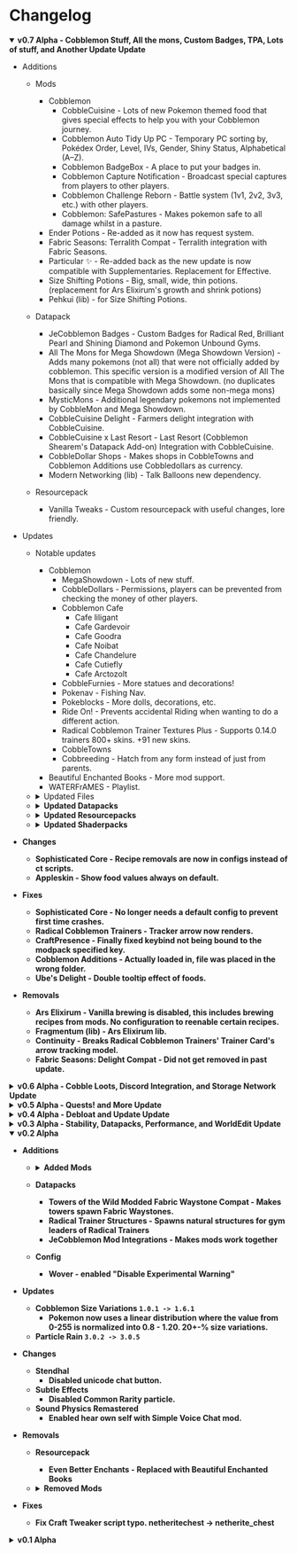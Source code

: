 # Changelog

<details open>
<summary><b>
v0.7 Alpha - Cobblemon Stuff, All the mons, Custom Badges, TPA, Lots of stuff, and Another Update Update
</b></summary>

- Additions
	- Mods
		- Cobblemon
			- CobbleCuisine - Lots of new Pokemon themed food that gives special effects to help you with your Cobblemon journey.
			- Cobblemon Auto Tidy Up PC - Temporary PC sorting by, Pokédex Order, Level, IVs, Gender, Shiny Status, Alphabetical (A–Z).
			- Cobblemon BadgeBox - A place to put your badges in.
			- Cobblemon Capture Notification - Broadcast special captures from players to other players. 
			- Cobblemon Challenge Reborn - Battle system (1v1, 2v2, 3v3, etc.) with other players.
			- Cobblemon: SafePastures - Makes pokemon safe to all damage whilst in a pasture.
		- Ender Potions - Re-added as it now has request system.
		- Fabric Seasons: Terralith Compat - Terralith integration with Fabric Seasons.
		- Particular ✨ - Re-added back as the new update is now compatible with Supplementaries. Replacement for Effective.
		- Size Shifting Potions - Big, small, wide, thin potions. (replacement for Ars Elixirum's growth and shrink potions)
		- Pehkui (lib) - for Size Shifting Potions.

	- Datapack
		- JeCobblemon Badges - Custom Badges for Radical Red, Brilliant Pearl and Shining Diamond and Pokemon Unbound Gyms.
		- All The Mons for Mega Showdown (Mega Showdown Version) - Adds many pokemons (not all) that were not officially added by cobblemon. This specific version is a modified version of All The Mons that is compatible with Mega Showdown. (no duplicates basically since Mega Showdown adds some non-mega mons)
		- MysticMons - Additional legendary pokemons not implemented by CobbleMon and Mega Showdown.
		- CobbleCuisine Delight - Farmers delight integration with CobbleCuisine.
		- CobbleCuisine x Last Resort - Last Resort (Cobblemon Shearem's Datapack Add-on) Integration with CobbleCuisine.
		- CobbleDollar Shops - Makes shops in CobbleTowns and Cobblemon Additions use Cobbledollars as currency.
		- Modern Networking (lib) - Talk Balloons new dependency.

	- Resourcepack
		- Vanilla Tweaks - Custom resourcepack with useful changes, lore friendly.

- Updates
	- Notable updates
		- Cobblemon
			- MegaShowdown - Lots of new stuff.
			- CobbleDollars - Permissions, players can be prevented from checking the money of other players.
			- Cobblemon Cafe
				- Cafe liligant
				- Cafe Gardevoir
				- Cafe Goodra
				- Cafe Noibat
				- Cafe Chandelure
				- Cafe Cutiefly
				- Cafe Arctozolt
			- CobbleFurnies - More statues and decorations!
			- Pokenav - Fishing Nav.
			- Pokeblocks - More dolls, decorations, etc.
			- Ride On! - Prevents accidental Riding when wanting to do a different action.
			- Radical Cobblemon Trainer Textures Plus - Supports 0.14.0 trainers 800+ skins. +91 new skins.
			- CobbleTowns
			- Cobbreeding - Hatch from any form instead of just from parents.
		- Beautiful Enchanted Books - More mod support.
		- WATERFrAMES - Playlist.

	- <details>
		<summary>
		Updated Files
		</summary>

		- <b>Accessories</b>: accessories-fabric-1.1.0-beta.35+1.21.1.jar `->` accessories-fabric-1.1.0-beta.43+1.21.1.jar
		- <b>AddonsLib</b>: addonslib-fabric-1.21.1-1.6.jar `->` addonslib-fabric-1.21.1-1.8.jar
		- <b>AlinLib</b>: AlinLib-fabric-2.1.0-beta.2+mc1.21.jar `->` AlinLib-fabric-2.1.0-beta.3+mc1.21.jar
		- <b>AmbientSounds</b>: AmbientSounds_FABRIC_v6.1.4_mc1.21.1.jar `->` AmbientSounds_FABRIC_v6.1.11_mc1.21.1.jar
		- <b>Artifacts</b>: artifacts-fabric-12.1.1.jar `->` artifacts-fabric-13.0.4.jar
		- <b>AsyncParticles</b>: AsyncParticles-1.10.0+1.21.1-beta.0.jar `->` AsyncParticles-3.0.0-alpha.2+1.21.1.jar
		- <b>BadOptimizations</b>: BadOptimizations-2.2.1-1.21.1.jar `->` BadOptimizations-2.2.2-1.21.1.jar
		- <b>Balm</b>: balm-fabric-1.21.1-21.0.38.jar `->` balm-fabric-1.21.1-21.0.45.jar
		- <b>Better Archeology</b>: betterarcheology-fabric-1.2.1-1.21.jar `->` betterarcheology-fabric-1.3.2.jar
		- <b>Bookshelf</b>: bookshelf-fabric-1.21.1-21.1.50.jar `->` bookshelf-fabric-1.21.1-21.1.62.jar
		- <b>Camerapture</b>: Camerapture-1.10.0+mc1.21.1-fabric.jar `->` Camerapture-1.10.1+mc1.21.1-fabric.jar
		- <b>Capture Cap - RCT Version [Cobblemon]</b>: rctcapturecap-fabric-1.21.1-1.0.1.jar `->` rctcapturecap-fabric-1.21.1-1.1.0.jar
		- <b>CERBON's API</b>: CerbonsAPI-Fabric-1.21-1.2.0.jar `->` CerbonsAPI-Fabric-1.21-1.3.0.jar
		- <b>Chat Heads</b>: chat_heads-0.13.13-fabric-1.21.jar `->` chat_heads-0.13.18-fabric-1.21.jar
		- <b>Chat Notify</b>: chatnotify-fabric-2.4.3+1.21.jar `->` chatnotify-fabric-2.4.5+1.21.jar
		- <b>Chat Patches</b>: chatpatches-211.6.9.jar `->` chatpatches-211.6.9-secure.jar
		- <b>ChoiceTheorem's Overhauled Village</b>: [fabric]ctov-3.5.6.jar `->` [fabric]ctov-3.5.9a.jar
		- <b>Chunky</b>: Chunky-1.4.16.jar `->` Chunky-Fabric-1.4.23.jar
		- <b>CICADA</b>: cicada-lib-0.11.9+1.21-1.21.1.jar `->` cicada-lib-0.13.0+1.21-1.21.1.jar
		- <b>CobbleDollars [Cobblemon Addon]</b>: CobbleDollars-fabric-2.0.0+Beta-3+1.21.1.jar `->` CobbleDollars-fabric-2.0.0+Beta-4+1.21.1.jar
		- <b>CobbleFurnies</b>: CobbleFurnies-fabric-0.4.3.jar `->` CobbleFurnies-fabric-0.5.jar
		- <b>Cobblemon - Show Held Items</b>: show-held-items-0.2.2.jar `->` show-held-items-0.2.3.jar
		- <b>Cobblemon additions</b>: BCA-Datapack-3.5_GE_C1.6.1_M1.21.1.zip `->` BCA-Datapack-3.6_GE_C1.6.1_M1.21.1.zip
		- <b>Cobblemon Armors</b>: cobblemon-armors-1.4.0+1.6.1.jar `->` cobblemon-armors-1.5.0+1.6.1.jar
		- <b>Cobblemon Counter</b>: cobblemon-counter-1.6-fabric-1.3.1.jar `->` cobblemon-counter-1.6-fabric-1.4.0.jar
		- <b>Cobblemon Drop Loot Tables</b>: cobblemon-droploottables-1.6-fabric-1.4.0.jar `->` cobblemon-droploottables-1.6-fabric-1.4.1.jar
		- <b>Cobblemon Fight or Flight Reborn</b>: fightorflight-fabric-0.7.6.jar `->` fightorflight-fabric-0.7.9.jar
		- <b>Cobblemon Knowlogy</b>: cobblemon_knowlogy-fabric-1.3.0-1.21.1.jar `->` cobblemon_knowlogy-fabric-1.4.0-1.21.1.jar
		- <b>Cobblemon Pokenav</b>: cobblenav-fabric-2.1.0.jar `->` cobblenav-fabric-2.2.0.jar
		- <b>Cobblemon Repel</b>: CobblemonRepel-1.6-1.1.jar `->` CobblemonRepel-1.6-1.2.jar
		- <b>Cobblemon RIze Tweaks</b>: cobblemonRIzetweaks-1.1.3.jar `->` cobblemonRIzetweaks-1.1.4.jar
		- <b>Cobblemon Spawn Notification</b>: cobblemon-spawn-notification-1.6-fabric-1.2.1.jar `->` cobblemon-spawn-notification-1.6-fabric-1.3.4.jar
		- <b>Cobblemon Trainer Battle Commands</b>: tbcs-fabric-1.21.1-0.10.2-beta.jar `->` tbcs-fabric-1.21.1-0.12.0-beta.jar
		- <b>Cobblemon Unchained</b>: cobblemon-unchained-1.6-fabric-1.0.1.jar `->` cobblemon-unchained-1.6-fabric-1.1.0.jar
		- <b>Cobblemon Utility+ (IVs, EVs, & More)</b>: Cobblemon-Utility+-fabric-1.5.jar `->` Cobblemon-Utility+-fabric-1.6.1.jar
		- <b>Cobblemon: Mega Showdown</b>: Cobblemon_MegaShowdown-8.2.0-release-fabric.jar `->` Cobblemon_MegaShowdown-9.6.10-release-hotfix-fabric.jar
		- <b>Cobblemon: Parting Gifts</b>: releaserewards-fabric-2.1.0.jar `->` releaserewards-fabric-2.2.0.jar
		- <b>Cobblemon: Ride On!</b>: cobbleride-fabric-0.2.2+1.21.1.jar `->` cobbleride-fabric-0.2.5+1.21.1.jar
		- <b>Cobbreeding</b>: Cobbreeding-fabric-1.8.10.jar `->` Cobbreeding-fabric-1.9.0.jar
		- <b>Collective</b>: collective-1.21.1-8.1.jar `->` collective-1.21.1-8.3.jar
		- <b>Command Structures</b>: command_structures-4.4.1+1.21.jar `->` command_structures-4.4.2+1.21.1.jar
		- <b>Concurrent Chunk Management Engine (Fabric)</b>: c2me-fabric-mc1.21.1-0.3.0+alpha.0.317.jar `->` c2me-fabric-mc1.21.1-0.3.0+alpha.0.320.jar
		- <b>Controlling</b>: Controlling-fabric-1.21.1-19.0.4.jar `->` Controlling-fabric-1.21.1-19.0.5.jar
		- <b>Cooking for Blockheads</b>: cookingforblockheads-fabric-1.21.1-21.1.12.jar `->` cookingforblockheads-fabric-1.21.1-21.1.15.jar
		- <b>CraftPresence</b>: CraftPresence-2.5.4+1.21.1-fabric.jar `->` CraftPresence-2.6.1+1.21.1-fabric.jar
		- <b>CraftTweaker</b>: CraftTweaker-fabric-1.21.1-21.0.24.jar `->` CraftTweaker-fabric-1.21.1-21.0.27.jar
		- <b>Crawl</b>: crawl-0.13.0.jar `->` crawl-0.14.9.jar
		- <b>CreativeCore</b>: CreativeCore_FABRIC_v2.12.32_mc1.21.1.jar `->` CreativeCore_FABRIC_v2.13.5_mc1.21.1.jar
		- <b>Doggy Talents Next</b>: DoggyTalentsNext[Fabric]-1.21.1-1.18.44.jar `->` DoggyTalentsNext[Fabric]-1.21.1-1.18.45.jar
		- <b>Dynamic FPS</b>: dynamic-fps-3.9.2+minecraft-1.21.0-fabric.jar `->` dynamic-fps-3.9.4+minecraft-1.21.0-fabric.jar
		- <b>e4mc</b>: e4mc_minecraft-fabric-5.3.0.jar `->` e4mc_minecraft-fabric-5.3.1.jar
		- <b>EasyAuth</b>: easyauth-mc1.21-3.1.11.jar `->` easyauth-mc1.21-3.2.1.jar
		- <b>EMI</b>: emi-1.1.21+1.21.1+fabric.jar `->` emi-1.1.22+1.21.1+fabric.jar
		- <b>Even More Instruments!</b>: evenmoreinstruments-fabric-1.21-1.21.1-6.1.3.1.jar `->` evenmoreinstruments-fabric-1.21-1.21.1-6.1.4.jar
		- <b>Fabric API</b>: fabric-api-0.115.4+1.21.1.jar `->` fabric-api-0.116.0+1.21.1.jar
		- <b>Fabric Language Kotlin</b>: fabric-language-kotlin-1.13.2+kotlin.2.1.20.jar `->` fabric-language-kotlin-1.13.3+kotlin.2.1.21.jar
		- <b>FancyMenu</b>: fancymenu_fabric_3.4.6_MC_1.21.1.jar `->` fancymenu_fabric_3.5.0_MC_1.21.1.jar
		- <b>Farmer's Delight Refabricated</b>: FarmersDelight-1.21.1-3.0.1+refabricated.jar `->` FarmersDelight-1.21.1-3.0.4+refabricated.jar
		- <b>Farming for Blockheads</b>: farmingforblockheads-fabric-1.21.1-21.1.7.jar `->` farmingforblockheads-fabric-1.21.1-21.1.8.jar
		- <b>Fast Item Frames</b>: FastItemFrames-v21.1.2-1.21.1-Fabric.jar `->` FastItemFrames-v21.1.3-1.21.1-Fabric.jar
		- <b>Forgiving Void</b>: forgivingvoid-fabric-1.21.1-21.1.2.jar `->` forgivingvoid-fabric-1.21.1-21.1.3.jar
		- <b>Framework</b>: framework-fabric-1.21.1-0.9.4.jar `->` framework-fabric-1.21.1-0.9.6.jar
		- <b>FTB Library (Fabric)</b>: ftb-library-fabric-2101.1.12.jar `->` ftb-library-fabric-2101.1.13.jar
		- <b>FTB Quests (Fabric)</b>: ftb-quests-fabric-2101.1.6.jar `->` ftb-quests-fabric-2101.1.9.jar
		- <b>Fusion (Connected Textures)</b>: fusion-1.2.5-fabric-mc1.21.jar `->` fusion-1.2.7-fabric-mc1.21.jar
		- <b>Fzzy Config</b>: fzzy_config-0.6.8+1.21.jar `->` fzzy_config-0.6.9+1.21.jar
		- <b>Genshin Instruments</b>: genshinstrument-fabric-1.21-1.21.1-4.0.2.jar `->` genshinstrument-fabric-1.21-1.21.1-5.0.1.jar
		- <b>Global Packs</b>: globalpacks-fabric-1.21-21.0.0.jar `->` globalpacks-fabric-1.21.1-21.0.3.jar
		- <b>Granular Gamerules</b>: granulargamerules-1.1.0+1.21.1.jar `->` granulargamerules-1.2.0+1.21.1.jar
		- <b>Hopo Better Mineshaft</b>: HopoBetterMineshaft-[1.21-1.21.3]-1.3.0.jar `->` HopoBetterMineshaft-[1.21-1.21.3]-1.3.0b.jar
		- <b>Hopo Better Ruined Portals</b>: HopoBetterRuinedPortals-[1.21.1-1.21.3]-1.4.4.jar `->` HopoBetterRuinedPortals-[1.21.1-1.21.3]-1.4.4b.jar
		- <b>Hopo Better Underwater Ruins</b>: HopoBetterUnderwaterRuins-[1.21.1-1.21.3]-1.2.1.jar `->` HopoBetterUnderwaterRuins-[1.21.1-1.21.3]-1.2.1b.jar
		- <b>I want it earlier 1.21.4 (Pale Garden)</b>: i-want-it-earlier-2.6.3.jar `->` i-want-it-earlier-2.6.4.jar
		- <b>Iceberg</b>: Iceberg-1.21.1-fabric-1.2.9.2.jar `->` Iceberg-1.21.1-fabric-1.3.2.jar
		- <b>Illager Invasion</b>: IllagerInvasion-v21.1.4-1.21.1-Fabric.jar `->` IllagerInvasion-v21.1.6-1.21.1-Fabric.jar
		- <b>ImmediatelyFast</b>: ImmediatelyFast-Fabric-1.6.3+1.21.1.jar `->` ImmediatelyFast-Fabric-1.6.5+1.21.1.jar
		- <b>Inventory Profiles Next</b>: InventoryProfilesNext-fabric-1.21-2.1.5.jar `->` InventoryProfilesNext-fabric-1.21-2.1.8.jar
		- <b>Jade 🔍</b>: Jade-1.21.1-Fabric-15.10.0.jar `->` Jade-1.21.1-Fabric-15.10.1.jar
		- <b>JamLib</b>: jamlib-fabric-1.3.2+1.21.1.jar `->` jamlib-fabric-1.3.5+1.21.1.jar
		- <b>Just Enough Breeding (JEBr)</b>: justenoughbreeding-fabric-1.21-1.21.1-1.5.0.jar `->` justenoughbreeding-fabric-1.21-1.21.1-1.6.0.jar
		- <b>Just Enough Effect Descriptions (JEED)</b>: jeed-1.21-2.2.18-fabric.jar `->` jeed-1.21-2.2.19-fabric.jar
		- <b>Just Enough Items</b>: jei-1.21.1-fabric-19.21.0.247.jar `->` jei-1.21.1-fabric-19.21.1.304.jar
		- <b>Just Enough Resources (JER)</b>: JustEnoughResources-Fabric-1.21.1-1.6.0.13.jar `->` JustEnoughResources-Fabric-1.21.1-1.6.0.17.jar
		- <b>Knowlogy Book</b>: knowlogy-fabric-0.7.1-1.21.1.jar `->` knowlogy-fabric-0.8.1-1.21.1.jar
		- <b>LambDynamicLights</b>: lambdynamiclights-4.1.0+1.21.1.jar `->` lambdynamiclights-4.1.2+1.21.1.jar
		- <b>libIPN</b>: libIPN-fabric-1.21-6.4.0.jar `->` libIPN-fabric-1.21-6.5.0.jar
		- <b>Lithostitched</b>: lithostitched-fabric-1.21.1-1.4.5.jar `->` lithostitched-fabric-1.21.1-1.4.8.jar
		- <b>M.R.U</b>: MRU-1.0.8+1.21+fabric.jar `->` mru-1.0.17+1.21.1+fabric.jar
		- <b>Macaw's Lights and Lamps</b>: mcw-lights-1.1.1-mc1.21.1fabric.jar `->` mcw-lights-1.1.2-mc1.21.1fabric.jar
		- <b>Measurements</b>: Measurements-fabric-1.21-3.0.0.jar `->` Measurements-fabric-1.21.1-3.0.1.jar
		- <b>ModernFix</b>: modernfix-fabric-5.20.2+mc1.21.1.jar `->` modernfix-fabric-5.23.0+mc1.21.1.jar
		- <b>MonoLib<b>: monolib-fabric-1.21.1-2.0.0.jar `->` monolib-fabric-1.21.1-2.1.0.jar
		- <b>Moonlight Lib</b>: moonlight-1.21-2.17.37-fabric.jar `->` moonlight-1.21-2.18.13-fabric.jar
		- <b>More Chiseled Bookshelf Variants</b>: MoreChiseledBookshelfVariants-1.7.1+1.21.1-Fabric.jar `->` MoreChiseledBookshelfVariants-1.7.2+1.21.1-Fabric.jar
		- <b>More Cobblemon Move Animations</b>: more-cobblemon-move-anims-1.3.jar `->` more-cobblemon-move-anims-1.3.af.jar
		- <b>More Compatibility Variants (Oh The Biomes We've Gone)</b>: more-compatibility-variants-otbwg-1.0.1.jar `->` more-compatibility-variants-otbwg-1.0.3+1.21(.1).jar
		- <b>MVS - Moog's Voyager Structures</b>: mvs-4.2.8-1.21.jar `->` mvs-4.2.9-1.21.jar
		- <b>My Nether's Delight Refabricated</b>: MyNethersDelight-1.21.1-2.0.2+1.7.8.refabricated.jar `->` MyNethersDelight-1.21.1-2.0.3+1.7.8.refabricated.jar
		- <b>Myths and Legends [Cobblemon Sidemod]</b>: MythsAndLegends-fabric-1.7.2.jar `->` MythsAndLegends-neoforge-1.7.2-Hotfix.jar
		- <b>Not Enough Recipe Book [NERB]</b>: Not Enough Recipe Book-FABRIC-0.4.1.jar `->` Not Enough Recipe Book-FABRIC-0.4.2+1.21.jar
		- <b>Nullscape</b>: Nullscape_1.21.x_v1.2.10.jar `->` Nullscape_1.21.x_v1.2.11.jar
		- <b>Oh The Biomes We've Gone</b>: Oh-The-Biomes-Weve-Gone-Fabric-2.3.11.jar `->` Oh-The-Biomes-Weve-Gone-Fabric-2.3.13.jar
		- <b>Oh The Trees You'll Grow</b>: Oh-The-Trees-Youll-Grow-fabric-1.21.1-5.0.9.jar `->` Oh-The-Trees-Youll-Grow-fabric-1.21.1-5.0.11.jar
		- <b>oωo (owo-lib)</b>: owo-lib-0.12.15.1+1.21.jar `->` owo-lib-0.12.15.4+1.21.jar
		- <b>Palladium</b>: Palladium-1.21-1.21.2-1.1.6.1.jar `->` Palladium-1.1.7-1.21-1.21.2.jar
		- <b>Particle Core</b>: particle_core-0.2.5+1.21.jar `->` particle_core-0.2.6+1.21.jar
		- <b>Pokeblocks</b>: pokeblocks-1.3.1-1.21.1.jar `->` pokeblocks-1.4.0-1.21.1.jar
		- <b>Polymorph</b>: polymorph-fabric-1.0.7+1.21.1.jar `->` polymorph-fabric-1.0.10+1.21.1.jar
		- <b>Polytone</b>: polytone-1.21-3.3.4-fabric.jar `->` polytone-1.21-3.3.9-fabric.jar
		- <b>Prickle<b>: prickle-fabric-1.21.1-21.1.6.jar `->` prickle-fabric-1.21.1-21.1.8.jar
		- <b>Pumpkin Pie Delight</b>: pumpkin_pie_delight-1.0.1+1.21.jar `->` pumpkin_pie_delight-1.0.2+1.21.jar
		- <b>Puzzles Lib</b>: PuzzlesLib-v21.1.33-1.21.1-Fabric.jar `->` PuzzlesLib-v21.1.36-1.21.1-Fabric.jar
		- <b>Rad Gyms [Cobblemon]</b>: Rad Gyms [Cobblemon]-0.1.10-stable.jar `->` Rad Gyms [Cobblemon]-0.1.13-stable.jar
		- <b>Radical Cobblemon Trainers API</b>: rctapi-fabric-1.21.1-0.10.15-beta.jar `->` rctapi-fabric-1.21.1-0.12.1-beta.jar
		- <b>Radical Cobblemon Trainers</b>: rctmod-fabric-1.21.1-0.14.3-beta.jar `->` rctmod-fabric-1.21.1-0.16.0-beta.jar
		- <b>Remove Reloading Screen</b>: rrls-5.0.9+mc1.21.1-fabric.jar `->` rrls-5.0.10+mc1.21.1-fabric.jar
		- <b>Repurposed Structures - Quilt/Fabric</b>: repurposed_structures-7.5.13+1.21.1-fabric.jar `->` repurposed_structures-7.5.15+1.21.1-fabric.jar
		- <b>Resourceful Config</b>: resourcefulconfig-fabric-1.21-3.0.10.jar `->` resourcefulconfig-fabric-1.21-3.0.11.jar
		- <b>Sawmill</b>: sawmill-1.21-1.5.17-fabric.jar `->` sawmill-1.21-1.5.18-fabric.jar
		- <b>ServerCore</b>: servercore-fabric-1.5.5+1.21.1.jar `->` servercore-fabric-1.5.10+1.21.1.jar
		- <b>Shulker Box Tooltip</b>: shulkerboxtooltip-fabric-5.1.3+1.21.1.jar `->` shulkerboxtooltip-fabric-5.1.6+1.21.1.jar
		- <b>Simple Voice Chat</b>: voicechat-fabric-1.21.1-2.5.28.jar `->` voicechat-fabric-1.21.1-2.5.30.jar
		- <b>SimpleTMs: TMs and TRs for Cobblemon</b>: SimpleTMs-fabric-2.0.3.jar `->` SimpleTMs-fabric-2.1.2.jar
		- <b>Sitting+</b>: sittingplus-1.0.1-fabric-1.21.1.jar `->` sittingplus-2.0.6-1.21.1-FABRIC.jar
		- <b>Skin Restorer</b>: skinrestorer-2.3.0+1.21-fabric.jar `->` skinrestorer-2.3.2+1.21-fabric.jar
		- <b>Snow Under Trees (Fabric)</b>: SnowUnderTrees-2.7.0+1.21.1.jar `->` SnowUnderTrees-2.7.1+1.21.1.jar
		- <b>Sodium Extras</b>: sodiumextras-fabric-1.0.7-1.21.1.jar `->` sodiumextras-fabric-1.0.8-1.21.1.jar
		- <b>Sodium Leaf Culling</b>: sodiumleafculling-fabric-1.0.0-1.21.1.jar `->` sodiumleafculling-fabric-1.0.1-1.21.1.jar
		- <b>Sodium</b>: sodium-fabric-0.6.9+mc1.21.1.jar `->` sodium-fabric-0.6.13+mc1.21.1.jar
		- <b>Sophisticated Core (Unofficial Fabric port)</b>: sophisticatedcore-1.21.1-1.0.13.1.120.jar `->` sophisticatedcore-1.21.1-1.2.9.5.147.jar
		- <b>Sophisticated Storage (Unofficial Fabric port)</b>: sophisticatedstorage-1.21.1-1.0.13.1.101.jar `->` sophisticatedstorage-1.21.1-1.3.7.1.115.jar
		- <b>Sophisticated Storage in Motion (Unofficial Fabric port)</b>: sophisticatedstorageinmotion-1.21.1-0.4.0.1.31.jar `->` sophisticatedstorageinmotion-1.21.1-0.10.5.1.38.jar
		- <b>Sound Physics Remastered</b>: sound-physics-remastered-fabric-1.21.1-1.4.10.jar `->` sound-physics-remastered-fabric-1.21.1-1.4.12.jar
		- <b>Sounds</b>: sounds-2.4.8+1.21.1+fabric.jar `->` sounds-2.4.11+1.21.1+fabric.jar
		- <b>Subtle Effects</b>: SubtleEffects-fabric-1.21.1-1.9.3.jar `->` SubtleEffects-fabric-1.21.1-1.9.4-hotfix.1.jar
		- <b>Supplementaries Knowlogy</b>: supplementaries_knowlogy-fabric-0.3.0-1.21.1.jar `->` supplementaries_knowlogy-fabric-0.4.0-1.21.1.jar
		- <b>Supplementaries</b>: supplementaries-1.21-3.0.41-beta-fabric.jar `->` supplementaries-1.21-3.1.7-fabric.jar
		- <b>Talk Balloons<b>: TalkBalloons-Fabric-1.21.1-1.1.6.jar `->` talk_balloons-fabric-1.2.1+1.21.1.jar
		- <b>ThreatenGL</b>: threatengl-fabric-1.3.3-release.1.jar `->` threatengl-fabric-1.3.3-release.2.jar
		- <b>Title Fixer</b>: titlefixer-1.0+1.21.jar `->` titlefixer-1.1+1.21.jar
		- <b>ToadLib</b>: ToadLib-1.21-1.21.1-1.2.7.jar `->` ToadLib-1.3.1.1-1.21-1.21.1.jar
		- <b>Tom's Simple Storage Knowlogy</b>: tomsstorage_knowlogy-fabric-1.0.0-1.21.1.jar `->` tomsstorage_knowlogy-fabric-1.1.0-1.21.1.jar
		- <b>Tom's Simple Storage Mod</b>: toms_storage_fabric-1.21-2.1.3.jar `->` toms_storage_fabric-1.21-2.1.5.jar
		- <b>Towers of the Wild Modded</b>: totw_modded-fabric-1.21-1.0.5.jar `->` totw_modded-fabric-1.21-1.0.7.jar
		- <b>Trade Cycling</b>: trade-cycling-fabric-1.21.1-1.0.17.jar `->` trade-cycling-fabric-1.21.1-1.0.18.jar
		- <b>Trail&Tales Delight</b>: trailandtales_delight-fabric 1.21.1-1.1.5.jar `->` trailandtales_delight-1.3.jar
		- <b>Traveler's Backpack</b>: travelersbackpack-fabric-1.21.1-10.1.17.jar `->` travelersbackpack-fabric-1.21.1-10.1.22.jar
		- <b>Trinkets Compat Layer for Accessories</b>: accessories_tclayer-3.10.0-beta.25+1.21.1.jar `->` accessories_tclayer-3.10.0-beta.28+1.21.1.jar
		- <b>TxniLib</b>: txnilib-fabric-1.0.23-1.21.1.jar `->` txnilib-fabric-1.0.24-1.21.1.jar
		- <b>UniLib</b>: UniLib-1.0.5+1.21.1-fabric.jar `->` UniLib-1.1.0+1.21.1-fabric.jar
		- <b>Very Many Players (Fabric)</b>: vmp-fabric-mc1.21.1-0.2.0+beta.7.170-all.jar `->` vmp-fabric-mc1.21.1-0.2.0+beta.7.172-all.jar
		- <b>WATERFrAMES: Multimedia Displays</b>: waterframes-FABRIC-mc1.21.1-v2.1.12a.jar `->` waterframes-FABRIC-mc1.21.1-v2.1.12c.jar
		- <b>WATERMeDIA</b>: watermedia-2.1.23.jar `->` watermedia-2.1.24.jar
		- <b>What Are They Up To (Watut)</b>: watut-fabric-1.21.0-1.2.3.jar `->` watut-fabric-1.21.0-1.2.7.jar
		- <b>Xaero's Minimap</b>: Xaeros_Minimap_25.2.0_Fabric_1.21.jar `->` Xaeros_Minimap_25.2.6_Fabric_1.21.jar
		- <b>Xaero's World Map</b>: XaerosWorldMap_1.39.4_Fabric_1.21.jar `->` XaerosWorldMap_1.39.9_Fabric_1.21.jar
		- <b>XaeroPlus</b>: XaeroPlus-2.26.5+fabric-1.21.1-WM1.39.4-MM25.2.0.jar `->` XaeroPlus-2.26.11+fabric-1.21.1-WM1.39.9-MM25.2.6.jar
		- <b>You're in Grave Danger</b>: youre-in-grave-danger-fabric-2.4.15.jar `->` youre-in-grave-danger-fabric-2.4.16.jar
		- <b>YUNG's API</b>: YungsApi-1.21.1-Fabric-5.1.4.jar `->` YungsApi-1.21.1-Fabric-5.1.5.jar
		</details>

	- <details>
		<summary>
		Updated Datapacks
		</summary>
		
		- <b>Cobblemon cafe</b>: CobbleCafe.zip `->` CobbleCafe.zip
		- <b>Cobblemon Utility+ Recipes</b>: Cobblemon Utility+ Recipes 1.5.zip `->` Cobblemon Utility+ Recipes 1.6.zip
		- <b>CobbleTowns: Continued [Cobblemon 1.6.1]</b>: CobbleTowns 1.1.1 (for 1.6).zip `->` CobbleTowns 1.1.3 (for 1.6).zip
		- <b>More Radical Trainers</b>: MoreRadicalTrainers1.7.zip `->` MoreRadicalTrainers1.7.2.zip
		</details>

	- <details>
		<summary>
		Updated Resourcepacks
		</summary>

		- <b>Beautiful Enchanted Books</b>: Beautiful Enchanted Books - MC 1.21.X - 5.0.0.zip `->` Beautiful Enchanted Books - MC 1.21.X - 6.0.0.zip
		- <b>Cobblemon Interface</b>: Cobblemon Interface v1.4.0.zip `->` Cobblemon Interface v1.4.1.zip
		- <b>Cobblemon Interface: Modded</b>: Cobblemon Interface Modded v1.8.0.zip `->` Cobblemon Interface Modded v1.9.1.zip
		- <b>E19 - Cobblemon Minimap Icons</b>: E19 Cobblemon Minimap Icons.zip `->` E19 Cobblemon Minimap Icons.zip
		- <b>Icon Xaero's X FreshAnimations</b>: Icon Fresh 1.1.zip `->` Icon Fresh 1.2.zip
		- <b>Motschen's Better Leaves</b>: Better-Leaves-9.1.zip `->` Better-Leaves-9.2.zip
		- <b>Radical Cobblemon Trainer Textures Plus</b>: RCT Trainers+ [1.6] v1.5.zip `->` RCT Trainers+ [1.6] v2.0.zip
		</details>

	- <details>
		<summary>
		Updated Shaderpacks
		</summary>
		
		- <b>Complementary Shaders - Reimagined</b>: ComplementaryReimagined_r5.4.zip `->` ComplementaryReimagined_r5.5.1.zip
		- <b>MakeUp - Ultra Fast</b>: MakeUp-UltraFast-9.1c.zip `->` MakeUp-UltraFast-9.1e.zip
		</details>

- Changes
	- Sophisticated Core - Recipe removals are now in configs instead of ct scripts.
	- Appleskin - Show food values always on default.

- Fixes
	- Sophisticated Core - No longer needs a default config to prevent first time crashes.
	- Radical Cobblemon Trainers - Tracker arrow now renders.
	- CraftPresence - Finally fixed keybind not being bound to the modpack specified key.
	- Cobblemon Additions - Actually loaded in, file was placed in the wrong folder.
	- Ube's Delight - Double tooltip effect of foods.
	
- Removals
	- Ars Elixirum - Vanilla brewing is disabled, this includes brewing recipes from mods. No configuration to reenable certain recipes.
	- Fragmentum (lib) - Ars Elixirum lib.
	- Continuity - Breaks Radical Cobblemon Trainers' Trainer Card's arrow tracking model.
	- Fabric Seasons: Delight Compat - Did not get removed in past update.

</details>

<details>
<summary><b>
v0.6 Alpha - Cobble Loots, Discord Integration, and Storage Network Update
</b></summary>

- Additions
	- Cobblemon
		- Cobbleloots: Loot Balls and More! - Re-added, natural generation exists.
		- Cobblemon Parts Refabricated - Adds parts recipes for Poke Balls. (like Pixelmon's crafting)
	- AsyncParticles - Particles tick/renders in different threads.
	- Carbasa - More paintings.
	- Discord Integration - Mod that bridges Discord and Minecraft, including cross chats.
	- Improved Village Placement - Prevents villages spawning in mountainous terrain, looking very borked, CTOV especially.
	- SpawnAnywhere - Replacement for SpawnPoint.
	- Server Pack Unlocker - Let's you move around the required resource pack in case players plan to add resourcepack as the required ones moves to the bottom and won't be fixed until players restart their game.
	- Tom's Simple Storage - Mod that consolidates storage blocks into a simplified storage viewer.
	- Tom's Simple Storage Knowlogy - Tutorial pages for TSS.
	- [Late Game] Tom's Simple Storage - Datapack modifying TSS's recipes.

- Changes
	- Recipes
		- Cobblemon Parts Refabricated - Disabled recipe for...
			- Cherish Ball, Base, and Lid
			- Ancient Origin Ball, Base, and Lid
		- Cobblemon Smartphone - Changed recipe to contain a healing machine, pc, and ender chest.
		- Cobblemon Utility+ - All recipes removed.
		- You're in Grave Danger
			- Death Scroll - Item that teleports you to your grave, custom recipe using a key and enderpearl.
	- Github based files now auto-updates. (backend)
		- JeCobblemon Mod Integration (not included as it's a part of the modpack and packwiz has an issue where it only checks the latest release and not all.)
		- TOTW Modded FWaystones Compat
	- Options
		- Changed Craft Presence keybind (wasn't fixed in last update for some reason).
		- Resourcepack defaults.
	- Cobblemon Smartphone - Changed healing time to 300 seconds per team heal, to avoid overly depending on Smartphones to battle. (since 60 seconds is too short, that time probably already passes when you're battling a strong pokemon and you got a wipe)
	- Polymer - Changed to "Both" sides.

- Removals
	- Village Spawn Point - Doesn't work for multiworld overworld dimensions. Additionally, mining world and main world are merged using chunky, so it's unnecessary.
	- SpawnPoint - Works, but spawn coordinate is not configurable. (Was supposed to be removed since v0.3)
	- Chunk Debug - Doesn't seem to work + UI incompatibility.
	- No Collision - Annoying message in server, probably not that bad.
	- VinURL - Not that great socially, music isn't synced. Use BlockBeats and a YT downloader instead.
	- Spark - Not necessary in production.
	- Voice Chat Soundboard - Assumed players won't really use it religiously.
	- Command Books - Unnecessary.

- Fixes
	- Fabric Waystones (Wraith's Waystones) - Absurd amount of waystones. Fixed by building a forked repo that fixes it, will rebase in the future if an official one is fixed.

</details>

<details>
<summary><b>
v0.5 Alpha - Quests! and More Update
</b></summary>

- Additions
	- Quests - JeCobblemon Quests are now added! Still a work in progress.
	- Pack logo
	- Window Name
	- Server Logo
	- Config
		- Global Packs - Add a `required_data_and_resources` for packs who combine both datapack and resourcepack. (to avoid duplications)
		- Open Parties and Claims - Added modded blocks in settings.
		- Sophisticated Core - Added default config, as a workaround from first time install freezing on world creation. (Really annoying)
	- Mods
		- Auth Me - For account switching.
		- Chat Animation - Replaced Chat Impressive Animation.
		- Chunk Activity Tracker - Library mod.
		- Chunk Debug - Find pesky chunks that are slowing down servers.
		- Cobbreeding - Breeding feature in Cobblemon. (Forgotten to add)
		- Does Tt Tick - Mobs won't tick in unseen chunks.
		- Doggy Talents Next - Overhauled MC wolves.
		- Better Dogs x Doggy Talents Next - More dog varieties. 
		- Dumplings Delight Rewrapped - Re-added as update is fixed again.
		- Easy Auth - Password protected account, no need for constant /login. (For servers users.)
		- Fast Item Frames - Items frames are now blocks instead of entities for better rendering.
		- I want it earlier! - 1.21.4+ MC features backported. (Pale Garden, and Happy Ghast in the future)
		- Ledger - Grief logger and rollbacker.
		- Nullscape - Replacement for BetterEnd.
		- Palladium - Performance mod.
		- Packet Fixer - Fixes various problems with packets and nbt.
		- Polymer - Required by clients to see recipes of server only mods that adds items.
		- Raise Sound Limit Simplified - Recommended by Sounds mod.
		- Sawmill - Wood version of Stone Cutter.
		- Seamless Loading Screen - Added back.
		- Super Fast Math - Performance mod.
		- ToadlLib - Library mod.
		- Vaulted End - End ship, overhauled with trials.
		- Vein Mining (Enchanted Book) - Highly configurable vein mining mod.
		- Wakes - Replaced, Satin Free Wakes, because the new Wakes update removes Satin lib as dependency.

- Updates
	- README.md - More info added, what to download and how to install.
	- JeCobblemon Datapack - v0.2 `->` v0.3
		- Adds many new mod integrations. See [changelog](https://github.com/WxAaRoNxW/JeCobblemon-Modpack/blob/dev/datapacks/mod-integrations/CHANGELOG.md) for info.
		- Uses url based download now.
	- Chest Tracker - Moved button in some UI.
	- InvMove - Disabled movement in some UI.
	- Notable Updates
		- Cobblemon Quests - New detections.
		- Cobblemon: Mega Showdown - A lot of new stuff.
		- More Radical Trainers - Adds more trainers.
		
	- <details>
		<summary><b>
		Updates
		</b></summary>

		- <b>Async</b>: async-0.1.7+alpha.2-1.21.1.jar `->` async-0.1.7+alpha.3-1.21.1.jar
		- <b>Enchantment Descriptions</b>: enchdesc-fabric-1.21.1-21.1.5.jar `->` enchdesc-fabric-1.21.1-21.1.7.jar
		- <b>WATERMeDIA</b>: watermedia-2.1.22.jar `->` watermedia-2.1.23.jar
		- <b>Cobblemon Quests</b>: cobblemon_quests-[1.21.1]-fabric-1.1.12.jar `->` cobblemon_quests-[1.21.1]-fabric-1.1.14.jar
		- <b>Fast Better Grass</b>: Fast Better Grass.zip `->` Fast Better Grass.zip
		- <b>Entity Culling</b>: entityculling-fabric-1.7.3-mc1.21.jar `->` entityculling-fabric-1.7.4-mc1.21.jar
		- <b>Display Case</b>: display_case-fabric-1.21-1.0.1.jar `->` display_case-fabric-1.21.1-1.2.jar
		- <b>Cobblemon Drop Loot Tables</b>: cobblemon-droploottables-1.6-fabric-1.3.1.jar `->` cobblemon-droploottables-1.6-fabric-1.4.0.jar
		- <b>Dynamic FPS</b>: dynamic-fps-3.9.0+minecraft-1.21.0-fabric.jar `->` dynamic-fps-3.9.2+minecraft-1.21.0-fabric.jar
		- <b>Oh The Biomes We've Gone</b>: Oh-The-Biomes-Weve-Gone-Fabric-2.3.9.jar `->` Oh-The-Biomes-Weve-Gone-Fabric-2.3.11.jar
		- <b>Radical Cobblemon Trainers API</b>: rctapi-fabric-1.21.1-0.10.14-beta.jar `->` rctapi-fabric-1.21.1-0.10.15-beta.jar
		- <b>Trail&Tales Delight</b>: trailandtales_delight-fabric-1.21.1-1.0.jar `->` trailandtales_delight-fabric 1.21.1-1.1.5.jar
		- <b>Remove Reloading Screen</b>: rrls-5.0.8+mc1.21.1-fabric.jar `->` rrls-5.0.9+mc1.21.1-fabric.jar
		- <b>Artifacts</b>: artifacts-fabric-12.1.0.jar `->` artifacts-fabric-12.1.1.jar
		- <b>AlinLib</b>: AlinLib-fabric-2.1.0-beta.1+mc1.21.jar `->` AlinLib-fabric-2.1.0-beta.2+mc1.21.jar
		- <b>Fabric API</b>: fabric-api-0.115.3+1.21.1.jar `->` fabric-api-0.115.4+1.21.1.jar
		- <b>Cobblemon Interface: Modded</b>: Cobblemon Interface Modded v1.7.0.zip `->` Cobblemon Interface Modded v1.8.0.zip
		- <b>More Delight (for Farmer's Delight)</b>: moredelight-25.01.13-1.21-fabric.jar `->` moredelight-25.03.27-1.21-fabric.jar
		- <b>Stonecutter Damage</b>: stonecutter-damage-mcmeta-45-48_1.21.jar `->` stonecutter-damage-mcmeta-45-71_1.21-1.21.5.jar
		- <b>You're in Grave Danger</b>: youre-in-grave-danger-fabric-2.4.14.jar `->` youre-in-grave-danger-fabric-2.4.15.jar
		- <b>Balm</b>: balm-fabric-1.21.1-21.0.34.jar `->` balm-fabric-1.21.1-21.0.38.jar
		- <b>CICADA</b>: cicada-lib-0.11.2+1.21-1.21.1.jar `->` cicada-lib-0.11.9+1.21-1.21.1.jar
		- <b>Lootr</b>: lootr-fabric-1.21-1.10.35.90.jar `->` lootr-fabric-1.21-1.10.35.91.jar
		- <b>CraftPresence</b>: CraftPresence-2.5.3+1.21.1-fabric.jar `->` CraftPresence-2.5.4+1.21.1-fabric.jar
		- <b>YetAnotherConfigLib (YACL)</b>: yet_another_config_lib_v3-3.6.5+1.21.1-fabric.jar `->` yet_another_config_lib_v3-3.6.6+1.21.1-fabric.jar
		- <b>More Cobblemon Move Animations</b>: more-cobblemon-move-anims-1.2.jar `->` more-cobblemon-move-anims-1.3.jar
		- <b>Ping Wheel</b>: Ping-Wheel-1.10.1-fabric-1.21.1.jar `->` Ping-Wheel-1.10.2-fabric-1.21.1.jar
		- <b>Chat Notify</b>: chatnotify-fabric-2.4.2+1.21.jar `->` chatnotify-fabric-2.4.3+1.21.jar
		- <b>Language Reload</b>: language-reload-1.7.2+1.21.1.jar `->` language-reload-1.7.3+1.21.1.jar
		- <b>Not Enough Animations</b>: notenoughanimations-fabric-1.9.2-mc1.21.jar `->` notenoughanimations-fabric-1.9.3-mc1.21.jar
		- <b>EMI</b>: emi-1.1.20+1.21.1+fabric.jar `->` emi-1.1.21+1.21.1+fabric.jar
		- <b>Bloo's Gacha Machine</b>: gachamachine-1.1.0.jar `->` gachamachine-1.1.1.jar
		- <b>Radical Cobblemon Trainers</b>: rctmod-fabric-1.21.1-0.14.1-beta.jar `->` rctmod-fabric-1.21.1-0.14.3-beta.jar
		- <b>Presence Footsteps</b>: PresenceFootsteps-1.10.3+1.21.jar `->` PresenceFootsteps-1.11.0+1.21.jar
		- <b>Camerapture</b>: Camerapture-1.9.1+mc1.21.1-fabric.jar `->` Camerapture-1.10.0+mc1.21.1-fabric.jar
		- <b>Skin Restorer</b>: skinrestorer-2.2.1+1.21-fabric.jar `->` skinrestorer-2.3.0+1.21-fabric.jar
		- <b>Macaw's Fences and Walls</b>: mcw-fences-1.1.2-mc1.21.1fabric.jar `->` mcw-fences-1.2.0-1.21.1fabric.jar
		- <b>Fzzy Config</b>: fzzy_config-0.6.7+1.21.jar `->` fzzy_config-0.6.8+1.21.jar
		- <b>Resourceful Lib</b>: resourcefullib-fabric-1.21-3.0.11.jar `->` resourcefullib-fabric-1.21-3.0.12.jar
		- <b>Accessories</b>: accessories-fabric-1.1.0-beta.34+1.21.1.jar `->` accessories-fabric-1.1.0-beta.35+1.21.1.jar
		- <b>Sound Physics Remastered</b>: sound-physics-remastered-fabric-1.21.1-1.4.8.jar `->` sound-physics-remastered-fabric-1.21.1-1.4.10.jar
		- <b>Cobblemon: Mega Showdown</b>: Cobblemon_MegaShowdown-7.3.0-release-fabric.jar `->` Cobblemon_MegaShowdown-8.2.0-release-fabric.jar
		- <b>Polytone</b>: polytone-1.21-3.3.3-fabric.jar `->` polytone-1.21-3.3.4-fabric.jar
		- <b>Cobblemon - Show Held Items</b>: show-held-items-0.2.1.jar `->` show-held-items-0.2.2.jar
		- <b>3D Skin Layers</b>: skinlayers3d-fabric-1.7.4-mc1.21.jar `->` skinlayers3d-fabric-1.7.5-mc1.21.jar
		- <b>More Radical Trainers</b>: MoreRadicalTrainers1.6.1.zip `->` MoreRadicalTrainers1.7.zip
		- <b>Talk Balloons</b>: TalkBalloons-Fabric-1.21.1-1.1.5.jar `->` TalkBalloons-Fabric-1.21.1-1.1.6.jar
		- <b>Illager Invasion</b>: IllagerInvasion-v21.1.3-1.21.1-Fabric.jar `->` IllagerInvasion-v21.1.4-1.21.1-Fabric.jar
		</details>

- Changes
	- Options
		- Enchantment glint is lowered to 75% to lessen the purple overlay on top of item.
		- FOV Effects lowered to 50% in the event of mods that permanently affects your speed.
	- Artifacts - Everlasting Beef/Steak disabled.
	- Chat Patches
		- Time Formatting `[HH:mm:ss]` to `#`
		- Moved Time to hover 
		- Username formatting `<User>` to `User:`
		- Enabled CompactChat to consolidate alternating duplicate messages.
	- Chest Tracker - Moved button in some UI.
	- Chat Notify - Ping noise changed to low pitch arrow hit.
	- Dimension Viewer - Removed dimension in chat.
	- Farmer's Delight - Food effect tooltip disabled.
	- InvMove - Disabled movement in some UI.
	- ModernFix - Re-disabled ModernFix's Dynamic Entity Renderers for mod compatibility. (Joy of Painting)
	- Size Variation - Mod is now installed on both sides to get the size definition on the top left of summary.
	- Spice of Life - Formula changed to default max HP to 20, but formula persists, but this time to gain max hp, you need to eat 40 unique foods. (This is so that players won't feel weak having 3 hearts only, but not make the formula lost potential extra hearts by increasing the unique food per heart to 6.)
	- Sounds Mod - Removed mention. (Chat Notify does this)
	- WATUT - Circle crop removed.
	- Datapacks - Are all on the servers' side.

- Removals
	- Better Wolf Companion Mod - In favor of Doggy Talents.
	- Chat Impressive Animation - A bit wonky with Exordium.
	- CobbleBadges - Effects are too op artifically removed by increasing points to next tier to an unreachable amount.
	- Cobblemon Capture XP - Too op. (For now)
	- Effective - Rendering issues with lots of mods, just removed it.
	- Farmer's Cutting: BetterNether - Leftover from removal of Better Nether.
	- Hulis Z-Crystals - Replaced by Cobblemon: Mega Showdown.
	- Satin Free Wakes - Obsolete as original Wakes mod is Satin (lib) free.
	- Stone Cutter Damage - Other real mod was better than this datapack version.
	- Toggle Item Frames - Fast Item Frames has this.
	- Torchmaster - In favor of Mega Torch.
	- Zoomify - Use Spyglass.

- Fixes
	- World creation on the very first download of the modpack, will no longer freeze the game indefinitely. (Sophisticated Core bug)
	- Resourcepacks
		- Some resourcepack got disabled after the update.
			- Better Leaves - No more thin looking leaves
		- Ordering of resourpacks - Made some entities look broken.
			- Villagers - Doesn't look weird anymore.
			- CobbleDollars - Merchant no longer looks broken.
	- Inventory - Inventories with scroll no longer glitched seeing next row prematurely/off the UI.
	- Fog - Can now be disabled, unknowingly fixed it somewhere in the last pack updates.
	- Signs - Removed Effective, as it has issues with ImmediatelyFast Sign Text Buffering, and rendering stuff of other mods.
	- Cobble Cafe - Now has models.
	- Display Case Mod - No longer corrupts your player data when destroying a case with no lid.
	- Farmer's Delight - Fixed duplicate effect description from conflicting mod.
	- Joy of Painting - Paintings now render by disabling ModernFix's Dynamic Entity Renderers.
	- KeybindsGalore Plus - Modifier keys are excluded again from opening the pie menu.
	- Packet Fixer - Fixes `Internal Exception: io.netty.handler.codec.DecoderException: Failed to decode packet 'clientbound/minecraft:custom_payload'`. (Hopefully)
	- TOTW Modded FWaystones Compat - Fixed by forking and modifying the datapack to become 1.21.x+ compatible.

- Optimization
	- Load times - Data is relative to dev's PC, (HDD WD Black, compression on)
		- -13 seconds - Removed Torchmaster, due to an error costing 13 seconds of load time.
		- -6 seconds - Replaced Satin Free Wakes, due to an error thinking YACL library is not added.
		- -9 seconds - Added Raise Sound Limit Simplified, due to sounds looking for it, costing 9 seconds of load time.

- Known Issues
	- Fabric Waystones (Wraith's Waystones) - Absurd amount of waystones still spawning with lithostitch/CTOV mod.

</details>

<details>
<summary><b>
v0.4 Alpha - Debloat and Update Update
</b></summary>

- Additions
	- Mods
		- Effective
			- Added back but removed Seamless Loading Screen.
		- JEI Addons
			- Effect
			- Professions
			- Resources - Somewhat replacement for Better Enchanted Book's tool compatibility tooltip.
			- Beacons
		- Cryonic Config (lib)
			- Wasn't added before, for some reason wasn't necessary by mods that require it.
		- FTB
			- Filter System - Adds more control with quests. Like "any item listed" quest.
			- XMod - Adds integration to some mods.
	- Datapack
		- Cobblemon Utility+ Recipes - Recipes were separated after the update.

- Updates
	- All mods outdated as of this patch.
	- Notable updates (That are known of)
		- Cobblemon Shearems
			- Updated to fix loot not dropping but can audibly hear that the pokemon was sheared.
		- Bloo's Gacha Machine - You can now have 10 machines, fully customizable with datapacks!
			- Better config
		- Cobbled Gacha - 2 new machines and standard Gacha Machine now exists.
		- KeybindsGalore Plus - You can now click an option in the pie menu. Good for keybinds with hold key.
			- Config file updated to new version.

	- <details>
		<summary><b>
		Updated Mods
		</b></summary>

		- <b>Bloo's Gacha Machine</b>: gachamachine-1.0.0.jar `->` gachamachine-1.1.0.jar
		- <b>AlinLib</b>: AlinLib-fabric-2.1.0-alpha.6+mc1.21.jar `->` AlinLib-fabric-2.1.0-beta.1+mc1.21.jar
		- <b>Collective</b>: collective-1.21.1-7.93.jar `->` collective-1.21.1-8.1.jar
		- <b>e4mc</b>: e4mc_minecraft-fabric-5.2.1.jar `->` e4mc_minecraft-fabric-5.3.0.jar
		- <b>NetherPortalFix</b>: netherportalfix-fabric-1.21.1-21.1.1.jar `->` netherportalfix-fabric-1.21.1-21.1.3.jar
		- <b>Jade 🔍</b>: Jade-1.21.1-Fabric-15.9.3.jar `->` Jade-1.21.1-Fabric-15.10.0.jar
		- <b>MNS - Moog's Nether Structures</b>: mns-1.0.7-1.21.jar `->` mns-1.0.8-1.21.jar
		- <b>Ube's Delight</b>: ubesdelight-fabric-1.21.1-0.3.2.jar `->` ubesdelight-fabric-1.21.1-0.4.0-3.0.0+refab.jar
		- <b>Accessories</b>: accessories-fabric-1.1.0-beta.31+1.21.1.jar `->` accessories-fabric-1.1.0-beta.34+1.21.1.jar
		- <b>Inventory Profiles Next</b>: InventoryProfilesNext-fabric-1.21-2.1.2.jar `->` InventoryProfilesNext-fabric-1.21-2.1.5.jar
		- <b>Pineapple Delight</b>: PineappleDeight-1.0.3-Fix-1.21.1-Fabric.jar `->` pineapple_delight-1.0.4-1.21.1-Fabric.jar
		- <b>Clutter</b>: clutter-1.21.1-0.6.4.jar `->` clutter-1.21.1-0.6.5.jar
		- <b>XaeroPlus</b>: XaeroPlus-2.26.3+fabric-1.21.1-WM1.39.4-MM25.1.0.jar `->` XaeroPlus-2.26.5+fabric-1.21.1-WM1.39.4-MM25.2.0.jar
		- <b>MoreCobblemonTweaks</b>: MoreCobblemonTweaks-fabric-1.0.2.jar `->` MoreCobblemonTweaks-fabric-1.0.3.jar
		- <b>Tomes of Experience</b>: tomes-of-experience-0.1.1.jar `->` tomes-of-experience-0.1.2.jar
		- <b>ChoiceTheorem's Overhauled Village</b>: [fabric]ctov-3.5.5.jar `->` [fabric]ctov-3.5.6.jar
		- <b>Dynamic FPS</b>: dynamic-fps-3.7.7+minecraft-1.21.0-fabric.jar `->` dynamic-fps-3.9.0+minecraft-1.21.0-fabric.jar
		- <b>Oh The Biomes We've Gone</b>: Oh-The-Biomes-Weve-Gone-Fabric-2.3.4.jar `->` Oh-The-Biomes-Weve-Gone-Fabric-2.3.9.jar
		- <b>AddonsLib</b>: addonslib-fabric-1.21.1-1.4.jar `->` addonslib-fabric-1.21.1-1.6.jar
		- <b>Resourceful Config</b>: resourcefulconfig-fabric-1.21-3.0.9.jar `->` resourcefulconfig-fabric-1.21-3.0.10.jar
		- <b>JamLib</b>: jamlib-fabric-1.2.2-build.2+1.21.1.jar `->` jamlib-fabric-1.3.2+1.21.1.jar
		- <b>SimpleTMs: TMs and TRs for Cobblemon</b>: SimpleTMs-fabric-2.0.2.jar `->` SimpleTMs-fabric-2.0.3.jar
		- <b>Trade Cycling</b>: trade-cycling-fabric-1.21.1-1.0.15.jar `->` trade-cycling-fabric-1.21.1-1.0.17.jar
		- <b>Storage Delight</b>: storagedelight-24.12.15-1.21-fabric.jar `->` storagedelight-25.03.09-1.21-fabric.jar
		- <b>Village Spawn Point</b>: villagespawnpoint-1.21.1-4.4.jar `->` villagespawnpoint-1.21.1-4.5.jar
		- <b>Sounds</b>: sounds-2.4.5+1.21.1+fabric.jar `->` sounds-2.4.8+1.21.1+fabric.jar
		- <b>Fabric API</b>: fabric-api-0.115.1+1.21.1.jar `->` fabric-api-0.115.3+1.21.1.jar
		- <b>Fzzy Config</b>: fzzy_config-0.6.4+1.21.jar `->` fzzy_config-0.6.7+1.21.jar
		- <b>WATERFrAMES: Multimedia Displays</b>: waterframes-FABRIC-mc1.21.1-v2.1.7.jar `->` waterframes-FABRIC-mc1.21.1-v2.1.12a.jar
		- <b>YUNG's Better End Island</b>: YungsBetterEndIsland-1.21.1-Fabric-3.1.1.jar `->` YungsBetterEndIsland-1.21.1-Fabric-3.1.2.jar
		- <b>Rad Gyms [Cobblemon]</b>: Rad Gyms [Cobblemon]-0.1.8b-stable.jar `->` Rad Gyms [Cobblemon]-0.1.10-stable.jar
		- <b>Sodium</b>: sodium-fabric-0.6.5+mc1.21.1.jar `->` sodium-fabric-0.6.9+mc1.21.1.jar
		- <b>Entity Culling</b>: entityculling-fabric-1.7.2-mc1.21.jar `->` entityculling-fabric-1.7.3-mc1.21.jar
		- <b>Cardinal Components API</b>: cardinal-components-api-6.1.1.jar `->` cardinal-components-api-6.1.2.jar
		- <b>Radical Cobblemon Trainers</b>: rctmod-fabric-1.21.1-0.13.16-beta.jar `->` rctmod-fabric-1.21.1-0.14.1-beta.jar
		- <b>Camerapture</b>: Camerapture-1.9.0+mc1.21.1-fabric.jar `->` Camerapture-1.9.1+mc1.21.1-fabric.jar
		- <b>Farmer's Delight Refabricated</b>: FarmersDelight-1.21.1-2.2.9+refabricated.jar `->` FarmersDelight-1.21.1-3.0.1+refabricated.jar
		- <b>Async</b>: async-0.1.6+alpha.4-1.21.1.jar `->` async-0.1.7+alpha.2-1.21.1.jar
		- <b>EMI</b>: emi-1.1.19+1.21.1+fabric.jar `->` emi-1.1.20+1.21.1+fabric.jar
		- <b>Cobblemon: Mega Showdown</b>: Cobblemon_MegaShowdown-2.3.0-beta-release-fabric.jar `->` Cobblemon_MegaShowdown-7.3.0-release-fabric.jar
		- <b>Farming for Blockheads</b>: farmingforblockheads-fabric-1.21.1-21.1.4.jar `->` farmingforblockheads-fabric-1.21.1-21.1.7.jar
		- <b>Knowlogy Book</b>: knowlogy-fabric-0.6.0-1.21.1.jar `->` knowlogy-fabric-0.7.1-1.21.1.jar
		- <b>Very Many Players (Fabric)</b>: vmp-fabric-mc1.21.1-0.2.0+beta.7.169-all.jar `->` vmp-fabric-mc1.21.1-0.2.0+beta.7.170-all.jar
		- <b>Cobblemon Alpha Project</b>: CobblemonAlphasFabric-1.0+1.6.1.jar `->` CobblemonAlphasFabric-1.1+1.6.1.jar
		- <b>Trail&Tales Delight</b>: trailandtales_delight-1.21.1-0.1.jar `->` trailandtales_delight-fabric-1.21.1-1.0.jar
		- <b>Radical Trainers Structures [Cobblemon]</b>: RadicalTrainersStructures v0.1.zip `->` RadicalTrainersStructures v0.2.0.zip
		- <b>Motschen's Better Leaves</b>: Better-Leaves-9.0.zip `->` Better-Leaves-9.1.zip
		- <b>Lithostitched</b>: lithostitched-fabric-1.21.1-1.4.2.jar `->` lithostitched-fabric-1.21.1-1.4.5.jar
		- <b>FancyMenu</b>: fancymenu_fabric_3.3.2_MC_1.21.1.jar `->` fancymenu_fabric_3.4.6_MC_1.21.1.jar
		- <b>InvMove</b>: InvMove-1.21-0.8.8-Fabric.jar `->` InvMove-0.9.0+1.21.1-Fabric.jar
		- <b>Bad Wither No Cookie - Reloaded</b>: bwncr-fabric-1.21.1-3.20.2.jar `->` bwncr-fabric-1.21.1-3.20.3.jar
		- <b>Cobblemon Knowlogy</b>: cobblemon_knowlogy-fabric-1.1.0-1.21.1.jar `->` cobblemon_knowlogy-fabric-1.3.0-1.21.1.jar
		- <b>WATERMeDIA</b>: watermedia-2.1.16.jar `->` watermedia-2.1.22.jar
		- <b>Capture Cap - RCT Version [Cobblemon]</b>: rctcapturecap-fabric-1.21.1-1.0.0.jar `->` rctcapturecap-fabric-1.21.1-1.0.1.jar
		- <b>Rustic Delight</b>: rusticdelight-fabric-1.21.1-1.3.2.jar `->` rusticdelight-fabric-1.21.1-1.4.0.jar
		- <b>Amendments</b>: amendments-1.21-1.2.23-fabric.jar `->` amendments-1.21-1.2.24-fabric.jar
		- <b>End's Delight</b>: ends_delight-refabricated-1.21.1-2.5.jar `->` ends_delight-2.5.2+refabricated.1.21.1.jar
		- <b>Chat Impressive Animation</b>: ChatImpressiveAnimation-fabric-1.2.1+mc1.21.4.jar `->` ChatImpressiveAnimation-fabric-1.3.0+mc1.21.4.jar
		- <b>Controlify</b>: controlify-2.0.1+1.21-fabric.jar `->` controlify-2.0.2+1.21-fabric.jar
		- <b>Cycle Paintings</b>: cyclepaintings-1.21.1-3.7.jar `->` cyclepaintings-1.21.1-4.1.jar
		- <b>Artifacts</b>: artifacts-fabric-12.0.6.jar `->` artifacts-fabric-12.1.0.jar
		- <b>KeybindsGalore Plus</b>: keybindsgalore_plus-1.3.4+1.21.jar `->` keybindsgalore_plus-1.4.1+1.21.jar
		- <b>Cobblemon Utility+ (IVs, EVs, & More)</b>: Cobblemon-Utility+-fabric-1.2.jar `->` Cobblemon-Utility+-fabric-1.5.jar
		- <b>Death Backup</b>: deathbackup-1.21.1-3.4.jar `->` deathbackup-1.21.1-3.5.jar
		- <b>Cooking for Blockheads</b>: cookingforblockheads-fabric-1.21.1-21.1.9.jar `->` cookingforblockheads-fabric-1.21.1-21.1.12.jar
		- <b>CreativeCore</b>: CreativeCore_FABRIC_v2.12.23_mc1.21.1.jar `->` CreativeCore_FABRIC_v2.12.32_mc1.21.1.jar
		- <b>Cobblemon Spawn Notification</b>: cobblemon-spawn-notification-1.6-fabric-1.0.0.jar `->` cobblemon-spawn-notification-1.6-fabric-1.2.1.jar
		- <b>Dismount Entity</b>: dismountentity-1.21.1-3.5.jar `->` dismountentity-1.21.1-3.6.jar
		- <b>Bookshelf</b>: bookshelf-fabric-1.21.1-21.1.43.jar `->` bookshelf-fabric-1.21.1-21.1.50.jar
		- <b>libIPN</b>: libIPN-fabric-1.21-6.2.1.jar `->` libIPN-fabric-1.21-6.4.0.jar
		- <b>My Nether's Delight Refabricated</b>: MyNethersDelight-1.21.1-1.1.2+1.7.7.refabricated.jar `->` MyNethersDelight-1.21.1-2.0.2+1.7.8.refabricated.jar
		- <b>More Culling</b>: moreculling-fabric-1.21.1-1.0.3.jar `->` moreculling-fabric-1.21.1-1.0.6.jar
		- <b>MSS - Moog's Soaring Structures</b>: mss-1.2.7-1.21.jar `->` mss-1.2.8-1.21.jar
		- <b>Shulker Box Tooltip</b>: shulkerboxtooltip-fabric-5.1.2+1.21.1.jar `->` shulkerboxtooltip-fabric-5.1.3+1.21.1.jar
		- <b>Traveler's Backpack</b>: travelersbackpack-fabric-1.21.1-10.1.15.jar `->` travelersbackpack-fabric-1.21.1-10.1.17.jar
		- <b>Fabric Language Kotlin</b>: fabric-language-kotlin-1.13.0+kotlin.2.1.0.jar `->` fabric-language-kotlin-1.13.2+kotlin.2.1.20.jar
		- <b>Oh The Trees You'll Grow</b>: Oh-The-Trees-Youll-Grow-fabric-1.21.1-5.0.6.jar `->` Oh-The-Trees-Youll-Grow-fabric-1.21.1-5.0.9.jar
		- <b>Let Me Despawn</b>: letmedespawn-1.21.x-fabric-1.4.4.jar `->` letmedespawn-1.21.x-fabric-1.5.0.jar
		- <b>TrashSlot</b>: trashslot-fabric-1.21.1-21.1.2.jar `->` trashslot-fabric-1.21.1-21.1.4.jar
		- <b>CraftTweaker</b>: CraftTweaker-fabric-1.21.1-21.0.21.jar `->` CraftTweaker-fabric-1.21.1-21.0.24.jar
		- <b>TxniLib</b>: txnilib-fabric-1.0.22-1.21.1.jar `->` txnilib-fabric-1.0.23-1.21.1.jar
		- <b>Moonlight Lib</b>: moonlight-1.21-2.17.31-fabric.jar `->` moonlight-1.21-2.17.37-fabric.jar
		- <b>ImmediatelyFast</b>: ImmediatelyFast-Fabric-1.3.5+1.21.1.jar `->` ImmediatelyFast-Fabric-1.6.3+1.21.1.jar
		- <b>YUNG's Better Strongholds</b>: YungsBetterStrongholds-1.21.1-Fabric-5.1.2.jar `->` YungsBetterStrongholds-1.21.1-Fabric-5.1.3.jar
		- <b>Chisel Reborn</b>: chisel-fabric-1.21.1-1.8.2.jar `->` chisel-fabric-2.0.0+mc1.21.1.jar
		- <b>Balm</b>: balm-fabric-1.21.1-21.0.23.jar `->` balm-fabric-1.21.1-21.0.34.jar
		- <b>Chat Heads</b>: chat_heads-0.13.12-fabric-1.21.jar `->` chat_heads-0.13.13-fabric-1.21.jar
		- <b>YetAnotherConfigLib (YACL)</b>: yet_another_config_lib_v3-3.6.3+1.21.1-fabric.jar `->` yet_another_config_lib_v3-3.6.5+1.21.1-fabric.jar
		- <b>What Are They Up To (Watut)</b>: watut-fabric-1.21.0-1.1.3.jar `->` watut-fabric-1.21.0-1.2.3.jar
		- <b>Open Parties and Claims</b>: open-parties-and-claims-fabric-1.21.1-0.23.7.jar `->` open-parties-and-claims-fabric-1.21.1-0.24.0.jar
		- <b>CICADA</b>: cicada-lib-0.10.2+1.21-1.21.1.jar `->` cicada-lib-0.11.2+1.21-1.21.1.jar
		- <b>InvMoveCompats</b>: InvMoveCompats-1.20-0.3.2-Fabric.jar `->` InvMoveCompats-0.4.0+1.21.4-Fabric.jar
		- <b>Cobblemon Fight or Flight Reborn</b>: fightorflight-fabric-0.7.4.jar `->` fightorflight-fabric-0.7.6.jar
		- <b>LivelierPokemon</b>: livelierpokemon-fabric-2.0.0+1.21.1.jar `->` livelierpokemon-fabric-2.0.4+1.21.1.jar
		- <b>Fusion (Connected Textures)</b>: fusion-1.2.4-fabric-mc1.21.jar `->` fusion-1.2.5-fabric-mc1.21.jar
		- <b>Radical Cobblemon Trainers API</b>: rctapi-fabric-1.21.1-0.10.12-beta.jar `->` rctapi-fabric-1.21.1-0.10.14-beta.jar
		- <b>Xaero's Minimap</b>: Xaeros_Minimap_25.1.0_Fabric_1.21.jar `->` Xaeros_Minimap_25.2.0_Fabric_1.21.jar
		- <b>Lithium</b>: lithium-fabric-0.14.7+mc1.21.1.jar `->` lithium-fabric-0.15.0+mc1.21.1.jar
		- <b>Forgiving Void</b>: forgivingvoid-fabric-1.21.1-21.1.1.jar `->` forgivingvoid-fabric-1.21.1-21.1.2.jar
		- <b>Polytone</b>: polytone-1.21-3.2.5-fabric.jar `->` polytone-1.21-3.3.3-fabric.jar
		- <b>Tim's Ultimately Comprehensive Cobblemon Edits of Destiny</b>: tims-ultimately-comprehensive-cobblemon-edits-of-destiny-1.6.1-1.jar `->` - tims-ultimately-comprehensive-cobblemon-edits-of-destiny-1.6.1-3.zip
		- <b>YUNG's API</b>: YungsApi-1.21.1-Fabric-5.1.3.jar `->` YungsApi-1.21.1-Fabric-5.1.4.jar
		- <b>RightClickHarvest</b>: rightclickharvest-fabric-4.5.1+1.21.1.jar `->` rightclickharvest-fabric-4.5.3+1.21.1.jar
		- <b>Iris Shaders</b>: iris-fabric-1.8.1+mc1.21.1.jar `->` iris-fabric-1.8.8+mc1.21.1.jar
		- <b>CobbleFurnies</b>: CobbleFurnies-fabric-0.3.1.jar `->` CobbleFurnies-fabric-0.4.3.jar
		- <b>Chat Notify</b>: chatnotify-fabric-2.3.11+1.21.jar `->` chatnotify-fabric-2.4.2+1.21.jar
		- <b>Not Enough Animations</b>: notenoughanimations-fabric-1.9.1-mc1.21.jar `->` notenoughanimations-fabric-1.9.2-mc1.21.jar
		- <b>CobbleDollars [Cobblemon Addon]</b>: cobbledollars-fabric-2.0.0-BETA1+1.21.1.jar `->` CobbleDollars-fabric-2.0.0+Beta-3+1.21.1.jar
		- <b>OptiGUI</b>: optigui-2.3.0-beta.6+1.21.jar `->` optigui-2.3.0-beta.6.1-modrinth+1.21.jar
		- <b>Puzzles Lib</b>: PuzzlesLib-v21.1.27-1.21.1-Fabric.jar `->` PuzzlesLib-v21.1.33-1.21.1-Fabric.jar
		- <b>Geckolib</b>: geckolib-fabric-1.21.1-4.7.3.jar `->` geckolib-fabric-1.21.1-4.7.5.1.jar
		- <b>LambDynamicLights</b>: lambdynamiclights-3.1.4+1.21.1.jar `->` lambdynamiclights-4.1.0+1.21.1.jar
		- <b>YUNG's Better Nether Fortresses</b>: YungsBetterNetherFortresses-1.21.1-Fabric-3.1.3.jar `->` YungsBetterNetherFortresses-1.21.1-Fabric-3.1.4.jar
		- <b>Handcrafted</b>: handcrafted-fabric-1.21.1-4.0.2.jar `->` handcrafted-fabric-1.21.1-4.0.3.jar
		- <b>Cobblemon Drop Loot Tables</b>: cobblemon-droploottables-1.6-fabric-1.0.0.jar `->` cobblemon-droploottables-1.6-fabric-1.3.1.jar
		- <b>Lootr</b>: lootr-fabric-1.21-1.10.34.88.jar `->` lootr-fabric-1.21-1.10.35.90.jar
		- <b>Simple Voice Chat</b>: voicechat-fabric-1.21.1-2.5.27.jar `->` voicechat-fabric-1.21.1-2.5.28.jar
		- <b>Concurrent Chunk Management Engine (Fabric)</b>: c2me-fabric-mc1.21.1-0.3.0+alpha.0.307.jar `->` c2me-fabric-mc1.21.1-0.3.0+alpha.0.317.jar
		- <b>Trinkets Compat Layer for Accessories</b>: accessories_tclayer-3.10.0-beta.20+1.21.1.jar `->` accessories_tclayer-3.10.0-beta.25+1.21.1.jar
		- <b>YUNG's Better Desert Temples</b>: YungsBetterDesertTemples-1.21.1-Fabric-4.1.3.jar `->` YungsBetterDesertTemples-1.21.1-Fabric-4.1.5.jar
		- <b>Subtle Effects</b>: SubtleEffects-fabric-1.21-1.8.0.jar `->` SubtleEffects-fabric-1.21.1-1.9.3.jar
		- <b>Supplementaries</b>: supplementaries-1.21-3.0.37-beta-fabric.jar `->` supplementaries-1.21-3.0.41-beta-fabric.jar
		- <b>Cobblemon Integrations</b>: cobblemonintegrations-fabric-1.21.1-1.1.1.jar `->` cobblemonintegrations-fabric-1.21.1-1.1.2.jar
		- <b>Farmer's Cutting: Oh The Biomes We've Gone</b>: farmers-cutting-oh-the-biomes-weve-gone-1.21.1-2.0a-fabric.jar `->` farmers-cutting-oh-the-biomes-weve-gone-1.21.1-2.1-fabric.jar
		- <b>CobbleTowns: Continued [Cobblemon 1.6.1]</b>: CobbleFolk Skin Pack (for 1.6).zip `->` CobbleTowns 1.1.1 (for 1.6).zip
		- <b>MrCrayfish's Furniture Mod: Refurbished</b>: refurbished_furniture-fabric-1.21.1-1.0.8.jar `->` refurbished_furniture-fabric-1.21.1-1.0.12.jar
		- <b>FTB Quests (Fabric)</b>: ftb-quests-fabric-2101.1.4.jar `->` ftb-quests-fabric-2101.1.6.jar
		- <b>FTB Library (Fabric)</b>: ftb-library-fabric-2101.1.8.jar `->` ftb-library-fabric-2101.1.12.jar
		</details>

- Changes
	- Loot Journal
		- Anchorpoint is slightly offset to not block CobbleDollars' UI (was supposed to be configured since version 0.2)
	- Sound Physics Remastered
		- Hear Self is now disabled again on default. Prevents players with bad mics to constantly hear loud noises, leading to a feedback loop.

- Removals
	- Better Enchanted Books
		- Color messes up with Beautiful Enchanted Books Resourcepack, might be re-added when the Beautiful Enchanted Books Mod Edition is updated.
	- BetterX
		- World Edit takes priority.
		- Delights - Food mod related to BetterX
		- BetterEnd Elytra Fix
		- Farmer's Cutting: BetterNether
	- Capes - No one buys custom capes in our private server.
	- Cherished Worlds - Unnecessary
	- Controlify - Controller support is deemed unnecessary, players can download it themselves.
	- Ender Potions - Is not permission restricted when teleporting to other players.
	- Seamless Loading Screen - In favor of Effective
	- Slimy Floor - Unsure how constant this even triggers, assuming it's constant, therefore, removed for optimization, Xaero Worldmap can compensate to show Slime Chunks.
	- Dumplings Delight Rewrapped - Temporarily disabled cause it doesn't support latest version of Farmer's Delight Refabricated.

- Fixes
	- Cobblemon Shearems - Fixes loot not dropping when shearing pokemons.
	- Xaero's Map - Entity radar now renders entity icons.
	- CobbleTowns: Continued - Properly added, dev accidentally had the default download set to resourcepack.
- Known Issues
	- Fabric Waystons - Multiple waystones in village
		- Lithostitched's dev's pull request to Fabric Waystone still hasn't been merged, after that the dev can push an update fixing CTOV and FWaystone's integration.
</details>

<details>
<summary><b>
v0.3 Alpha - Stability, Datapacks, Performance, and WorldEdit Update
</b></summary>

- Additions
	- Mods
		- Better Wolf Companion - More reliable wolves.
		- Draggable Lists - Drag Resource Packs and Data Packs instead of clicking on move buttons.
		- Ender Potion - Lore friendly `/tpa`, will add a soulbound feature in the future.
		- More Cobblemon Move Anims - Adds more animations to some unloved Pokemons.
		- Pokemon Badges - To integrate with Radical Trainers and More Radical Trainers.
		- Stonecutter Damage - Damages entities who steps on it.
		- WorldEdit - With the removal of problematic mods, Diagonal mod, servers should be able to handle having WorldEdit in this modpack.
	- Datapacks
		- Cobble Cafe - Gives some pokemons cafe clothes.
		- Cobble Towns: Continued - Pokemon themed structure generation.
		- Cobblemon Additions - Pokemon themed structure generation.
		- CobbledGacha - Gacha Machine is finally modified for Cobblemon!
		- Cobblemon Rad Gyms Refurbished - Refurbishes the RAD Gyms dimension.
		- Cobblemon Modded Drops - Datapack integration from other mods like Farmer's Delight.
		- Last Resort - Utilizes the Shearems mod to shear certain pokemons for... food...
	- Resourcepacks
		- Beautiful Enchanted Books - Replaces Beautiful Enchanted Books [Mod Edition]
		- Cobble Motion - Adds idle motions to Pokemons that doesn't have one.
		- Cobble Folk - Adds skins to villagers, addition for Cobble Towns: Continued.
		- RCT Trainers+ - Replaces RCT Animations
		- Cobbled Gacha - Changes the Gacha Machine thematic to Cobblemon. (server resourcepack)
		- Last Resort - Utilizes the Shearems mod to shear certain pokemons for... food... (server resourcepack)

- Updates
	- Accessories `1.1.0-beta.28 -> 1.1.0-beta.31`
		- Update to beta 30+ fixes the error log that appears when MC boots up.
	- owo `0.12.15 -> 0.12.15.1`
		- Required by updated Accessories.
	- Config
		- Adds new configuration to some UI for Chest Tracker and InvMove

- Changes
	- Versioning of modpack to follow semantic versioning.
	- 3D Skin Layer - Thinned head, cause it was comically large.
	- CobbleDollars - Merchant now accepts Minerals, Berries, Mints, Apricorns, Cobble Cards
	- Datapacks - Will no longer be downloaded on the client, along with serverpacks.
	- InvMove - Disabled movement in some UI to avoid moving from your initial position when it's not intended.
	- Structure Mods - Some structure mods are set to server side only as they were incorrectly marked as client and server.
		- Hopo
			- Better Mineshaft
			- Ruined Portals
			- Underwater Ruins
	- XaeroMinimap/Worldmap 
		- Included paintings in the exclude list of Xaero's render config.
		- Changed sides from client only to both client and server, for better world/dimension identification.

- Removals
	- Beautiful Enchanted Books [Mod Edition] - Has problems with unsupported modded books that leads to a crash, when ModernFix's Dynamic Resource is enabled.
	- Bisect Mod - We're not sponsored, why are we giving them free plugs.
	- Diagonal - Too expensive in ram usage with World Edit.
		- Fences
		- Walls
		- Windows
	- Effective - Due to its Veil library crashing the game sometimes.
	- Macaw's Oh The Biomes We've Gone - Too expensive in ram usage with World Edit. Bad integration, log spams when the MCW mod is incomplete.
	- Patpat - Removed for now as it conflicts with other mods, Cobblemon radial menu, Carry on, Cobbledollars Merchant, etc.
	- Starter Structure - Only works for generating a new world, not dimension.
	- Spawn Point - Not that great, can't set world spawn in MultiWorld.
	- Superflat World No Slimes - Not necessary, decluttering.
	- Waystones - Forgot to remove it, Wraith Waystones still exist.
	- RCT Trainer Animations - Skins weren't in line with their names.
- Fixex
	- Global Packs
		- Re-added, somehow got removed accidentally.
</details>

<details open>
<summary><b>
v0.2 Alpha
</b></summary>

- Additions
	
	- <details>
		<summary><b>
		Added Mods
		</b></summary>

		- QoL
			- [Beautiful Enchanted Books](https://modrinth.com/mod/pcqEicMM) - Modded version of Even Better Enchants to see enchanted book type easily.
			- [BetterEnd Elytra Fix](https://modrinth.com/mod/SI5hDEuA) - Fixes the constant broken armor sound when flying.
			- [Clean Tooltips](https://modrinth.com/mod/vMoHe8uI) - Enhances tooltip for better visuals for enchantments, durability, etc.
			- [CobblemonRIzeTweaks](https://modrinth.com/mod/ON4VDdCA) - UI QoL for Cobblemon.
			- [SkinRestorer](https://modrinth.com/mod/ghrZDhGW) - Shows skins for premium users and also allow offline users to have skins of their own.
			- [Status Effect Bars](https://modrinth.com/mod/x02cBj9Y) - Shows bars below effects in-game to see duration.
		- Features
			- [Cobble Card Quest](https://modrinth.com/mod/oMpr9edn) - Cobblemon TCG
			- [Cobbled Armour Trims](https://modrinth.com/mod/Ui0aohNY) - Trims using type gem.
			- [Cobblemon: PokeMarks](https://modrinth.com/mod/eVcxUsxc) - Marks for pokemons, adds more uniqueness to each catched pokemons.
			- [Cobblemon Repel](https://modrinth.com/mod/u8TYP2M6) - Disables spawning of Pokemons.
			- [CobblemonExtras](https://modrinth.com/mod/TXoSDUCh) - Lots of special commands.
			- [Furnies](https://modrinth.com/mod/BEIW1eno) - Vanilla style furniture.
			- [Joy of Painting](https://modrinth.com/mod/YOs4tZea) - Painting mod
			- [More Compatibility Variants (Oh The Biomes We've Gone)](https://modrinth.com/mod/jwSzLWcy) - More variants for chiseled bookshelf
			- [Music Maker Mod](https://modrinth.com/mod/qQpWCN75) - Social mod to create music together.
			- [My Nether's Delight Refabricated](https://modrinth.com/mod/uIOfYdnw) - More Farmer's Delight food
			- [PatPat](https://modrinth.com/mod/dw7LChq9) - Pat all living things
			- [Presence Footsteps](https://modrinth.com/mod/rcTfTZr3) - Better step sounds
			- [Seed Delight](https://modrinth.com/mod/70AHjgqV) - More Farmer's Delight food
			- [Starter Structure](https://modrinth.com/mod/gi80Z09B) - Auto spawn a specified structure on the spawnpoint works with SpawnPoint.
			- [What Are They Up To](https://modrinth.com/mod/AtB5mHky) - Animates player's current actions (opening chest, inventory, crafting table, messaging, etc)
			- [WITS](https://modrinth.com/mod/AVo2esap) - Command to show what kind of structure you're on right now.
		- Server
			- [Cobblemon Extra Data](https://modrinth.com/mod/97Az7HCf) - Adds more tags to pokemons for statistic purposes.
			- [Command Structures](https://modrinth.com/mod/WEfvvlnl) - Spawn structures.
			- [FastBack](https://modrinth.com/mod/ZHKrK8Rp) - Git based backup for less storage usage.
			- [LuckPerms](https://modrinth.com/mod/Vebnzrzj) - More server permissions 
			- [NoCollision](https://modrinth.com/mod/XIGtm28Z) - Performance enhancement by disabling some passive mob collisions
			- [Panda Per World Seed](https://modrinth.com/mod/RYKoV05B) - Custom seed per dimensions (when wiping mining world)
			- [SpawnPoint](https://modrinth.com/mod/D4y6AJ5H) - Set spawnpoint to different dimensions.
			- [Structure Layout Optimizer](https://modrinth.com/mod/ayPU0OHc) - Performance enhancement for structure spawning. 
		- [CoroUtil](https://modrinth.com/mod/rLLJ1OZM)
		- [Cryonic Config](https://modrinth.com/mod/oEhQIkOs)
		- [JinxedLib](https://modrinth.com/mod/Vrr7WtS4)
		</details>

	- Datapacks
		- Towers of the Wild Modded Fabric Waystone Compat - Makes towers spawn Fabric Waystones.
		- Radical Trainer Structures - Spawns natural structures for gym leaders of Radical Trainers
		- JeCobblemon Mod Integrations - Makes mods work together
	- Config
		- Wover - enabled "Disable Experimental Warning"

- Updates
    - Cobblemon Size Variations `1.0.1 -> 1.6.1`
        - Pokemon now uses a linear distribution where the value from 0-255 is normalized into 0.8 - 1.20. 20+-% size variations.
    - Particle Rain `3.0.2 -> 3.0.5`

- Changes
    - Stendhal
        - Disabled unicode chat button.
	- Subtle Effects
		- Disabled Common Rarity particle.
	- Sound Physics Remastered
		- Enabled hear own self with Simple Voice Chat mod.

- Removals
	- Resourcepack
		- Even Better Enchants - Replaced with Beautiful Enchanted Books
	- <details>
		<summary><b>
		Removed Mods
		</b></summary>

		- Stylish Effect & config - Problem with Simple Voice Chat icons, and many other UI buttons, like Stendhal, Talk Balloons and suspicions that prevents you from CTRL + A in chat. Replaced with Status Effect Bars
		- Durability tooltip - Replaced with Clean Tooltips.
		- Datapack Installer - Replaced with Global Packs.
		- Particular - Config file was still there.
		- Arts and Crafts - Not that good of a decoration mod.
		- Additional Lanterns - Majority voted, probably won't be used that much.
		- Additional Lights - Majority voted.
		- Cobblemon Legends Untold Reborn - Discontinued mod.
		- Hide Experimental Warning - Better End has it.
		- Vegan Delight - "no Vegan."
		- Macaw's - Doesn't fit the Vanilla blocks
			- Bridges
			- Furniture
			- Roofs
			- Windows
			- Stairs and Balconies
		- Rechiseled - Looks too similar with Chipped
		- Stacked Blocks - Not too good looking for decoration, not super practical.
		- Stacked Blocks Farmer's Delight - Same
		- Structory - Not much interesting POIs
		- Structory: Towers - Replaced with Towers of The Wilds
		- YUNG's
			- Better Mineshafts - Other mineshaft mod is more interesting 
			- Extras - Not much interesting POIs
		- Formations - Not much interesting POIs
			- Overworld
			- Nether
			- lib
		- Cobblemon: CobbleLoots - No natural generation
		- Fabric Seasons: Delight Compat - Refork duplicate exists, Fabric Seasons: Delight Refabricated Compat
		- Skin Shuffle - Replaced with Skin Restorer because it doesn't work in offline mode and it can accidentally replace premium skins instead of just a facade.
		</details>

- Fixes
	- Fix Craft Tweaker script typo. netheritechest -> netherite_chest

</details>

<details>
<summary><b>
v0.1 Alpha
</b></summary>

- too many to list.
</details>